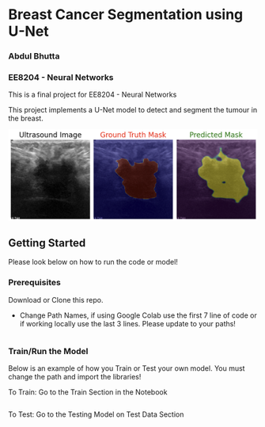 # Breast Cancer Segmentation using U-Net
### Abdul Bhutta
### EE8204 - Neural Networks

This is a final project for EE8204 - Neural Networks

This project implements a U-Net model to detect and segment the tumour in the breast. 

![alt text](https://github.com/abdulbhutta/Breast-Cancer-Segmentation-using-U-Net/blob/main/Image/output.png)

## Getting Started

Please look below on how to run the code or model!

### Prerequisites

Download or Clone this repo.
* Change Path Names, if using Google Colab use the first 7 line of code or if working locally use the last 3 lines. Please update to your paths!
  ```sh

  ```

### Train/Run the Model

Below is an example of how you Train or Test your own model. You must change the path and import the libraries!

To Train: Go to the Train Section in the Notebook
   ```sh

   ```
To Test: Go to the Testing Model on Test Data Section
   ```sh

   ``` 
